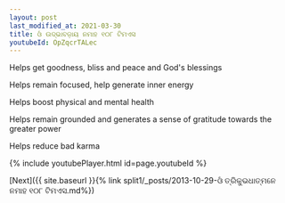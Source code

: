 ```yaml
---
layout: post
last_modified_at: 2021-03-30
title: ଓଁ ଉଦ୍ଭାବଜ଼ାୟ ନମାହ ୧୦୮ ଟିମଏସ
youtubeId: OpZqcrTALec
---
```

 
 
Helps get goodness, bliss and peace and God's blessings
 
Helps remain focused, help generate inner energy 
 
Helps boost physical and mental health 
 
Helps remain grounded and generates a sense of gratitude towards the greater power 
 
Helps reduce bad karma
 
 
 
 


{% include youtubePlayer.html id=page.youtubeId %}
 
[Next]({{ site.baseurl }}{% link  split1/_posts/2013-10-29-ଓଁ ତ୍ରିକୁଭଧାତ୍ମନେ ନମାହ ୧୦୮ ଟିମଏସ.md%})
 

